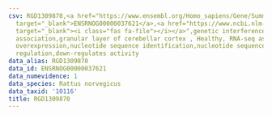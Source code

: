```yaml
---
csv: RGD1309870,<a href="https://www.ensembl.org/Homo_sapiens/Gene/Summary?db=core;g=ENSRNOG00000037621"
  target="_blank">ENSRNOG00000037621</a>,<a href="https://www.ncbi.nlm.nih.gov/pubmed/30467350"
  target="_blank"><i class="fas fa-file"></i></a>",genetic interference,functional
  association,granular layer of cerebellar cortex , Healthy, RNA-seq assay, hsf-1
  overexpression,nucleotide sequence identification,nucleotide sequence identification,transcriptional
  regulation,down-regulates activity
data_alias: RGD1309870
data_id: ENSRNOG00000037621
data_numevidence: 1
data_species: Rattus norvegicus
data_taxid: '10116'
title: RGD1309870
---
```


